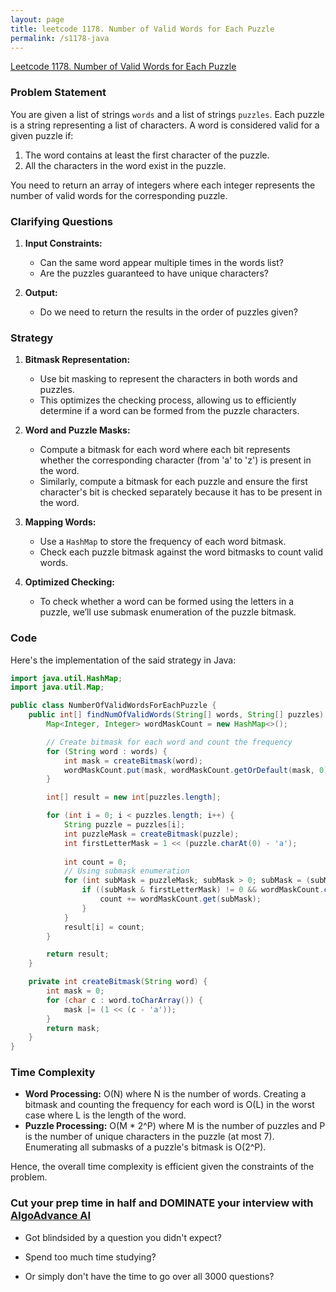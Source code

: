 ```yaml
---
layout: page
title: leetcode 1178. Number of Valid Words for Each Puzzle
permalink: /s1178-java
---
```

[Leetcode 1178. Number of Valid Words for Each Puzzle](https://algoadvance.github.io/algoadvance/l1178)
### Problem Statement

You are given a list of strings `words` and a list of strings `puzzles`. Each puzzle is a string representing a list of characters. A word is considered valid for a given puzzle if:

1. The word contains at least the first character of the puzzle.
2. All the characters in the word exist in the puzzle.

You need to return an array of integers where each integer represents the number of valid words for the corresponding puzzle.

### Clarifying Questions

1. **Input Constraints:**
   - Can the same word appear multiple times in the words list?
   - Are the puzzles guaranteed to have unique characters?

2. **Output:**
   - Do we need to return the results in the order of puzzles given?

### Strategy

1. **Bitmask Representation:**
   - Use bit masking to represent the characters in both words and puzzles.
   - This optimizes the checking process, allowing us to efficiently determine if a word can be formed from the puzzle characters.

2. **Word and Puzzle Masks:**
   - Compute a bitmask for each word where each bit represents whether the corresponding character (from 'a' to 'z') is present in the word.
   - Similarly, compute a bitmask for each puzzle and ensure the first character's bit is checked separately because it has to be present in the word.

3. **Mapping Words:**
   - Use a `HashMap` to store the frequency of each word bitmask.
   - Check each puzzle bitmask against the word bitmasks to count valid words.
   
4. **Optimized Checking:**
   - To check whether a word can be formed using the letters in a puzzle, we’ll use submask enumeration of the puzzle bitmask.

### Code

Here's the implementation of the said strategy in Java:

```java
import java.util.HashMap;
import java.util.Map;

public class NumberOfValidWordsForEachPuzzle {
    public int[] findNumOfValidWords(String[] words, String[] puzzles) {
        Map<Integer, Integer> wordMaskCount = new HashMap<>();

        // Create bitmask for each word and count the frequency
        for (String word : words) {
            int mask = createBitmask(word);
            wordMaskCount.put(mask, wordMaskCount.getOrDefault(mask, 0) + 1);
        }

        int[] result = new int[puzzles.length];

        for (int i = 0; i < puzzles.length; i++) {
            String puzzle = puzzles[i];
            int puzzleMask = createBitmask(puzzle);
            int firstLetterMask = 1 << (puzzle.charAt(0) - 'a');
            
            int count = 0;
            // Using submask enumeration
            for (int subMask = puzzleMask; subMask > 0; subMask = (subMask - 1) & puzzleMask) {
                if ((subMask & firstLetterMask) != 0 && wordMaskCount.containsKey(subMask)) {
                    count += wordMaskCount.get(subMask);
                }
            }
            result[i] = count;
        }

        return result;
    }

    private int createBitmask(String word) {
        int mask = 0;
        for (char c : word.toCharArray()) {
            mask |= (1 << (c - 'a'));
        }
        return mask;
    }
}
```

### Time Complexity

- **Word Processing:** O(N) where N is the number of words. Creating a bitmask and counting the frequency for each word is O(L) in the worst case where L is the length of the word.
- **Puzzle Processing:** O(M * 2^P) where M is the number of puzzles and P is the number of unique characters in the puzzle (at most 7). Enumerating all submasks of a puzzle's bitmask is O(2^P).

Hence, the overall time complexity is efficient given the constraints of the problem.


### Cut your prep time in half and DOMINATE your interview with [AlgoAdvance AI](https://algoAdvance.com)

- Got blindsided by a question you didn't expect?

- Spend too much time studying?

- Or simply don't have the time to go over all 3000 questions?

